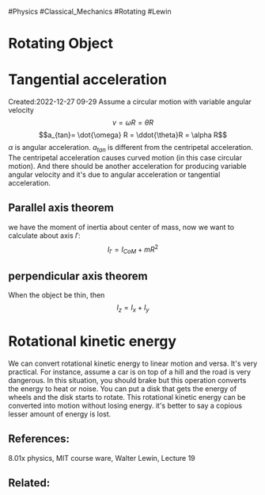 
#Physics
#Classical_Mechanics
#Rotating
#Lewin


# Rotating Object
# Tangential acceleration 
Created:2022-12-27 09-29
Assume a circular motion with variable angular velocity
$$v = \omega R = \dot{\theta} R$$
$$a_{tan}= \dot{\omega} R = \ddot{\theta}R = \alpha R$$
$\alpha$ is angular acceleration. $a_{tan}$ is different from the centripetal acceleration. The centripetal acceleration causes curved motion (in this case circular motion). And there should be another acceleration for producing variable angular velocity and it's due to angular acceleration or tangential acceleration.


## Parallel axis theorem
we have the moment of inertia about center of mass, now we want to calculate about axis $l'$:
$$I_{l'} = I_{CoM} + mR^2$$
## perpendicular axis theorem
When the object be thin, then
$$I_z=I_x+I_y$$

# Rotational kinetic energy 
We can convert rotational kinetic energy to linear motion and versa. It's very practical. For instance, assume a car is on top of a hill and the road is very dangerous. In this situation, you should brake but this operation converts the energy to heat or noise. You can put a disk that gets the energy of wheels and the disk starts to rotate. This rotational kinetic energy can be converted into motion without losing energy. it's better to say a copious lesser amount of energy is lost.

## References:
8.01x physics, MIT course ware, Walter Lewin, Lecture 19

## Related:



